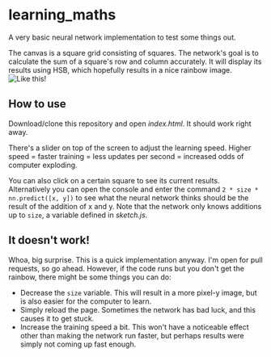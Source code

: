 # learning_maths
A very basic neural network implementation to test some things out.

The canvas is a square grid consisting of squares. The network's goal is to calculate the sum of a square's row and column accurately. 
It will display its results using HSB, which hopefully results in a nice rainbow image.
![Like this!](https://imgur.com/EIl1xbr.png)

## How to use
Download/clone this repository and open *index.html*. It should work right away.

There's a slider on top of the screen to adjust the learning speed. Higher speed = faster training = less updates per second = increased odds of computer exploding.

You can also click on a certain square to see its current results. Alternatively you can open the console and enter the command 
`2 * size * nn.predict([x, y])`
to see what the neural network thinks should be the result of the addition of x and y. Note that the network only knows additions up to `size`, a variable defined in *sketch.js*.


## It doesn't work!

Whoa, big surprise. This is a quick implementation anyway. I'm open for pull requests, so go ahead. However, if the code runs but you don't get the rainbow, there might be some things you can do:
  * Decrease the `size` variable. This will result in a more pixel-y image, but is also easier for the computer to learn.
  * Simply reload the page. Sometimes the network has bad luck, and this causes it to get stuck.
  * Increase the training speed a bit. This won't have a noticeable effect other than making the network run faster, but perhaps results were simply not coming up fast enough.
